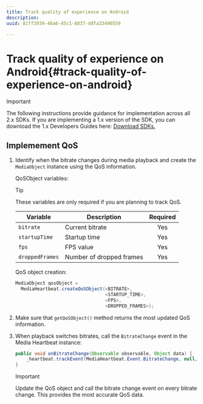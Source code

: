```yaml
---
title: Track quality of experience on Android
description: 
uuid: 81ff3939-48a6-45c1-8837-ddfa33490559

---
```


# Track quality of experience on Android{#track-quality-of-experience-on-android}

>[!IMPORTANT]
>
>The following instructions provide guidance for implementation across all 2.x SDKs. If you are implementing a 1.x version of the SDK, you can download the 1.x Developers Guides here: [Download SDKs.](/help/sdk-implement/download-sdks.md)

## Implemement QoS

1. Identify when the bitrate changes during media playback and create the `MediaObject` instance using the QoS information.

    QoSObject variables:
 
    >[!TIP]
    >
    >These variables are only required if you are planning to track QoS.
 
    | Variable | Description | Required |
    | --- | --- | :---: |
    | `bitrate` | Current bitrate | Yes |
    | `startupTime` | Startup time | Yes |
    | `fps` | FPS value | Yes |
    | `droppedFrames` | Number of dropped frames | Yes |
 
    QoS object creation:
 
    ```java
    MediaObject qosObject =  
      MediaHeartbeat.createQoSObject(<BITRATE>,  
                                     <STARTUP_TIME>,  
                                     <FPS>,  
                                     <DROPPED_FRAMES>);
    ```

1. Make sure that `getQoSObject()` method returns the most updated QoS information. 
1. When playback switches bitrates, call the `BitrateChange` event in the Media Heartbeat instance: 

    ```java
    public void onBitrateChange(Observable observable, Object data) {  
        _heartbeat.trackEvent(MediaHeartbeat.Event.BitrateChange, null, null); 
    } 
    ```

    >[!IMPORTANT]
    >
    >Update the QoS object and call the bitrate change event on every bitrate change. This provides the most accurate QoS data.

